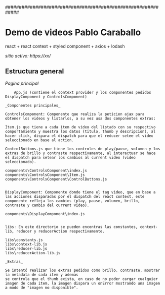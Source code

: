 #############################################################
# Demo de videos Pablo Caraballo
react + react context + styled component + axios + lodash

_sitio activo:_ 
_https://xx/_

## Estructura general

_Pagina principal_
```
    App.js (contiene el context provider y los componentes pedidos DisplayComponent y ControlsComponent)
```
```
_Componentes principales_

```
    ControlsComponent: Componente que realiza la peticion ajax para obtener los videos y listarlos, a su vez usa dos componentes extras:

    Item.js que tiene a cada item de video del listado con su respectivo comportamiento y muestra los datos (titulo, thumb y descripcion), al hacer click, dispara el dispatch para que el reducer setee el video seleccionado en base al action.

    ControlButtons.js que tiene los controles de play/pause, volumen y los extras de brillo y contraste respectivamente, al interactuar se hace el dispatch para setear los cambios al current video (video seleccionado).
    
    components\ControlsComponent\index.js
    components\ControlsComponent\Item.js
    components\ControlsComponent\ControlButtons.js
```
```
    DisplayComponent: Componente donde tiene el tag video, que en base a las acciones disparadas por el dispatch del react context, este componente refleja los cambios (play, pause, volumen, brillo, contraste y cambio del current video).
    
    components\DisplayComponent\index.js
```
```
    libs: En este directorio se pueden encontras las constantes, context-lib, reducer y reducerAction respectivamente.
    
    libs\constants.js
    libs\context-lib.js
    libs\reducer-lib.js
    libs\reducerAction-lib.js
```
_Extras_

```
    Se intentó realizar los extras pedidos como brillo, contraste, mostrar la metadata de cada item y ademas
    se controla que el thumb exista, en caso de no poder cargar cualquier imagen de cada item, la imagen dispara un onError mostrando una imagen a modo de "imagen no disponible".
```

